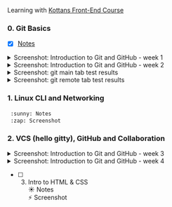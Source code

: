 Learning with [Kottans Front-End Course](https://github.com/kottans/frontend)

### 0. Git Basics

- [x] [Notes](git_basics/README.md)

<details>
<summary>Screenshot: Introduction to Git and GitHub - week 1</summary>

![Introduction to Git and GitHub - week 1](git_basics/git_week_1.png)

</details>
<details>
<summary>Screenshot: Introduction to Git and GitHub - week 2</summary>

![Introduction to Git and GitHub - week 2](git_basics/git_week_2.png)

</details>
<details>
<summary>Screenshot: git main tab test results</summary>

![git main tab test results](git_basics/git_main.png)

</details>
<details>

<summary>Screenshot: git remote tab test results</summary>

![git remote tab test results](git_basics/git_remote.png)

</details>

### 1. Linux CLI and Networking

     :sunny: Notes
     :zap: Screenshot

### 2. VCS (hello gitty), GitHub and Collaboration

<details>
<summary>Screenshot: Introduction to Git and GitHub - week 3</summary>

![Introduction to Git and GitHub - week 3](vcs_github_collaboration/git_week_3.png)

</details>
<details>
<summary>Screenshot: Introduction to Git and GitHub - week 4</summary>

![Introduction to Git and GitHub - week 4](vcs_github_collaboration/git_week_4.png)

</details>

- [ ] 3.  Intro to HTML & CSS  
      :sunny: Notes  
      :zap: Screenshot
